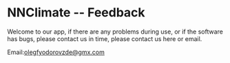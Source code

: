 # NNClimate -- Feedback


Welcome to our app, if there are any problems during use, or if the software has bugs, please contact us in time, please contact us here or email.


Email:olegfyodorovzde@gmx.com

